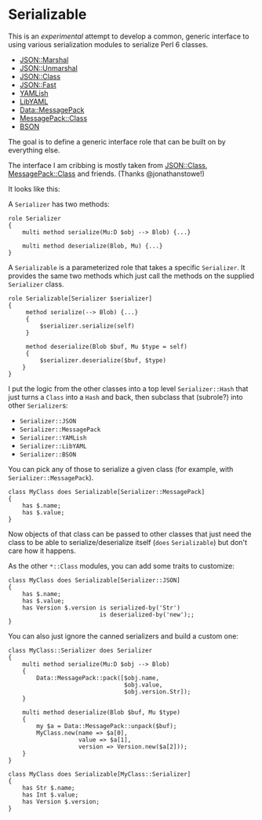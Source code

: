 Serializable
============

This is an *experimental* attempt to develop a common, generic
interface to using various serialization modules to serialize
Perl 6 classes.

* [JSON::Marshal](https://github.com/jonathanstowe/JSON-Marshal)
* [JSON::Unmarshal](https://github.com/tadzik/JSON-Unmarshal)
* [JSON::Class](https://github.com/jonathanstowe/JSON-Class)
* [JSON::Fast](https://github.com/timo/json_fast)
* [YAMLish](https://github.com/Leont/yamlish)
* [LibYAML](https://github.com/yaml/yaml-libyaml-perl6)
* [Data::MessagePack](https://github.com/pierre-vigier/Perl6-Data-MessagePack)
* [MessagePack::Class](https://github.com/jonathanstowe/MessagePack-Class)
* [BSON](https://github.com/MARTIMM/BSON)

The goal is to define a generic interface role that can be built on by
everything else.

The interface I am cribbing is mostly taken from
[JSON::Class](https://github.com/jonathanstowe/JSON-Class),
[MessagePack::Class](https://github.com/jonathanstowe/MessagePack-Class)
and friends.  (Thanks @jonathanstowe!)

It looks like this:

A `Serializer` has two methods:

```
role Serializer
{
    multi method serialize(Mu:D $obj --> Blob) {...}

    multi method deserialize(Blob, Mu) {...}
}
```

A `Serializable` is a parameterized role that takes a specific
`Serializer`.  It provides the same two methods which just call the
methods on the supplied `Serializer` class.


```
role Serializable[Serializer $serializer]
{
     method serialize(--> Blob) {...}
     {
         $serializer.serialize(self)
     }

     method deserialize(Blob $buf, Mu $type = self)
     {
         $serializer.deserialize($buf, $type)
    }
}
```

I put the logic from the other classes into a top level
`Serializer::Hash` that just turns a `Class` into a `Hash` and back,
then subclass that (subrole?) into other `Serializer`s:

* `Serializer::JSON`
* `Serializer::MessagePack`
* `Serializer::YAMLish`
* `Serializer::LibYAML`
* `Serializer::BSON`

You can pick any of those to serialize a given class (for example,
with `Serializer::MessagePack`).

```
class MyClass does Serializable[Serializer::MessagePack]
{
    has $.name;
    has $.value;
}
```

Now objects of that class can be passed to other classes that just
need the class to be able to serialize/deserialize itself (`does`
`Serializable`) but don't care how it happens.

As the other `*::Class` modules, you can add some traits to customize:

```
class MyClass does Serializable[Serializer::JSON]
{
    has $.name;
    has $.value;
    has Version $.version is serialized-by('Str')
                          is deserialized-by('new');;
}
```

You can also just ignore the canned serializers and build a custom one:

```
class MyClass::Serializer does Serializer
{
    multi method serialize(Mu:D $obj --> Blob)
    {
        Data::MessagePack::pack([$obj.name,
                                 $obj.value,
                                 $obj.version.Str]);
    }

    multi method deserialize(Blob $buf, Mu $type)
    {
        my $a = Data::MessagePack::unpack($buf);
        MyClass.new(name => $a[0],
                    value => $a[1],
                    version => Version.new($a[2]));
    }
}

class MyClass does Serializable[MyClass::Serializer]
{
    has Str $.name;
    has Int $.value;
    has Version $.version;
}
```
